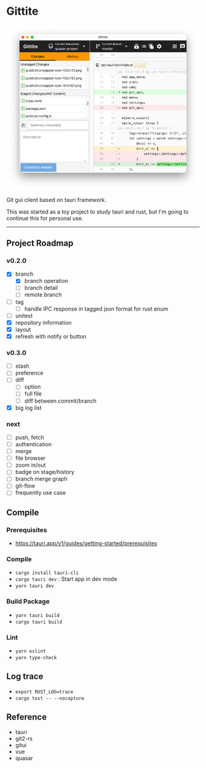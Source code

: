 # Gittite

![Gittite screenshots](./screenshot/gittite.png)

Git gui client based on tauri framework.

This was started as a toy project to study tauri and rust,
but I'm going to continue this for personal use.

---

## Project Roadmap

### v0.2.0

- [x] branch
  - [x] branch operation
  - [ ] branch detail
  - [ ] remote branch
- [ ] tag
  - [ ] handle IPC response in tagged json format for rust enum 
- [ ] unitest
- [x] repository information
- [x] layout
- [x] refresh with notify or button

### v0.3.0

- [ ] stash
- [ ] preference
- [ ] diff
  - [ ] option
  - [ ] full file
  - [ ] diff between commit/branch
- [x] big log list

### next

- [ ] push, fetch
- [ ] authentication
- [ ] merge
- [ ] file browser
- [ ] zoom in/out
- [ ] badge on stage/history
- [ ] branch merge graph
- [ ] git-flow
- [ ] frequently use case

## Compile

### Prerequisites

- https://tauri.app/v1/guides/getting-started/prerequisites

### Compile

- `cargo install tauri-cli`
- `cargo tauri dev` : Start app in dev mode
- `yarn tauri dev`

### Build Package

- `yarn tauri build`
- `cargo tauri build`

### Lint

- `yarn eslint`
- `yarn type-check`

## Log trace

- `export RUST_LOG=trace`
- `cargo test -- --nocapture`

## Reference

- tauri
- git2-rs
- gitui
- vue
- quasar
